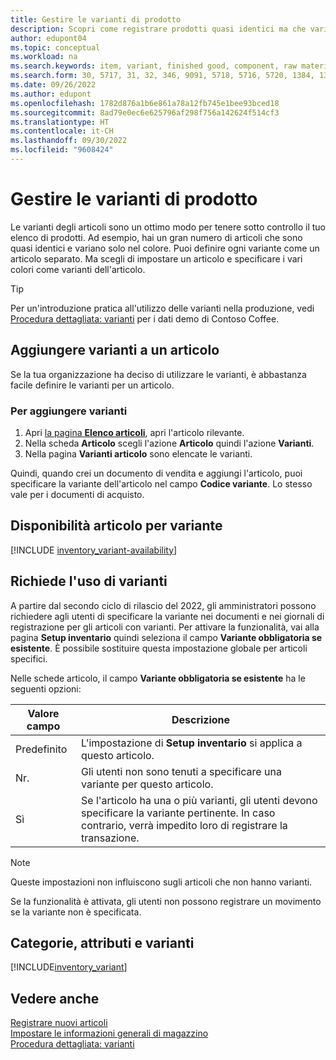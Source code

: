 ```yaml
---
title: Gestire le varianti di prodotto
description: Scopri come registrare prodotti quasi identici ma che variano per colore, dimensioni o materiale come varianti di articolo.
author: edupont04
ms.topic: conceptual
ms.workload: na
ms.search.keywords: item, variant, finished good, component, raw material, assembly item, item substitution
ms.search.form: 30, 5717, 31, 32, 346, 9091, 5718, 5716, 5720, 1384, 1383, 35, 5404, 1378, 5719
ms.date: 09/26/2022
ms.author: edupont
ms.openlocfilehash: 1782d876a1b6e861a78a12fb745e1bee93bced18
ms.sourcegitcommit: 8ad79e0ec6e625796af298f756a142624f514cf3
ms.translationtype: HT
ms.contentlocale: it-CH
ms.lasthandoff: 09/30/2022
ms.locfileid: "9608424"
---
```

# <a name="manage-product-variants"></a>Gestire le varianti di prodotto

Le varianti degli articoli sono un ottimo modo per tenere sotto controllo il tuo elenco di prodotti. Ad esempio, hai un gran numero di articoli che sono quasi identici e variano solo nel colore. Puoi definire ogni variante come un articolo separato. Ma scegli di impostare un articolo e specificare i vari colori come varianti dell'articolo.  

> [!TIP]
> Per un'introduzione pratica all'utilizzo delle varianti nella produzione, vedi [Procedura dettagliata: varianti](contoso-coffee/variants.md) per i dati demo di Contoso Coffee.  

## <a name="add-variants-to-an-item"></a>Aggiungere varianti a un articolo

Se la tua organizzazione ha deciso di utilizzare le varianti, è abbastanza facile definire le varianti per un articolo.  

### <a name="to-add-variants"></a>Per aggiungere varianti

1. Apri [la pagina **Elenco articoli**](https://businesscentral.dynamics.com/?page=31), apri l'articolo rilevante.  
2. Nella scheda **Articolo** scegli l'azione **Articolo** quindi l'azione **Varianti**.  
3. Nella pagina **Varianti articolo** sono elencate le varianti.  

Quindi, quando crei un documento di vendita e aggiungi l'articolo, puoi specificare la variante dell'articolo nel campo **Codice variante**. Lo stesso vale per i documenti di acquisto.  

## <a name="item-availability-by-variant"></a>Disponibilità articolo per variante

[!INCLUDE [inventory_variant-availability](includes/inventory_variant-availability.md)]

## <a name="require-use-of-variants"></a>Richiede l'uso di varianti

A partire dal secondo ciclo di rilascio del 2022, gli amministratori possono richiedere agli utenti di specificare la variante nei documenti e nei giornali di registrazione per gli articoli con varianti. Per attivare la funzionalità, vai alla pagina **Setup inventario** quindi seleziona il campo **Variante obbligatoria se esistente**. È possibile sostituire questa impostazione globale per articoli specifici.  

Nelle schede articolo, il campo **Variante obbligatoria se esistente** ha le seguenti opzioni:

|Valore campo |Descrizione|
|---------|----|
|Predefinito| L'impostazione di **Setup inventario** si applica a questo articolo.|
|Nr.| Gli utenti non sono tenuti a specificare una variante per questo articolo.|
|Sì| Se l'articolo ha una o più varianti, gli utenti devono specificare la variante pertinente. In caso contrario, verrà impedito loro di registrare la transazione.|

> [!NOTE]
> Queste impostazioni non influiscono sugli articoli che non hanno varianti.

Se la funzionalità è attivata, gli utenti non possono registrare un movimento se la variante non è specificata.

## <a name="categories-attributes-and-variants"></a>Categorie, attributi e varianti

[!INCLUDE[inventory_variant](includes/inventory_variant.md)]

## <a name="see-also"></a>Vedere anche

[Registrare nuovi articoli](inventory-how-register-new-items.md)  
[Impostare le informazioni generali di magazzino](inventory-how-setup-general.md)  
[Procedura dettagliata: varianti](contoso-coffee/variants.md)  
